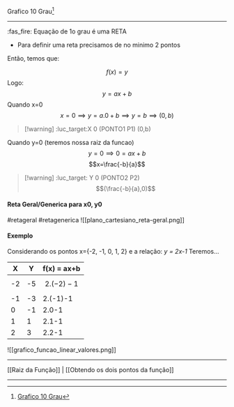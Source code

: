 Grafico 10 Grau[^1]
***
:fas_fire: Equação de 1o grau é uma RETA

- Para definir uma reta precisamos de no minimo 2 pontos

Então, temos que:

$$f(x) = y$$
Logo:
$$y=ax+b$$
Quando x=0
$$x=0 \implies y=a.0+b \implies y=b \implies (0,b)$$

>[!warning] :luc_target:X 0 (PONTO1 P1)
>(0,b)


Quando y=0 (teremos nossa raiz da funcao)
$$y=0 \implies 0=ax+b$$
$$x=\frac{-b}{a}$$

>[!warning] :luc_target: Y 0 (PONTO2 P2)
>$$(\frac{-b}{a},0)$$


#### Reta Geral/Generica para x0, y0
#retageral #retagenerica
![[plano_cartesiano_reta-geral.png]]


#### Exemplo
Considerando os pontos x={-2, -1, 0, 1, 2} e a relação: *y = 2x-1*
Teremos...

| X   | Y   | f(x) = ax+b  |
| --- | --- | ------------ |
| -2  | -5  | $$2.(-2)-1$$ |
| -1  | -3  | 2.(-1)-1     |
| 0   | -1  | 2.0-1        |
| 1   | 1   | 2.1-1        |
| 2   | 3   | 2.2-1        |

![[grafico_funcao_linear_valores.png]]




***
[[Raiz da Função]] | [[Obtendo os dois pontos da função]]
***
[^1]: [Grafico 10 Grau](https://ford.udemy.com/course/matematica-para-data-science-pre-calculo/learn/lecture/15616332#overview)